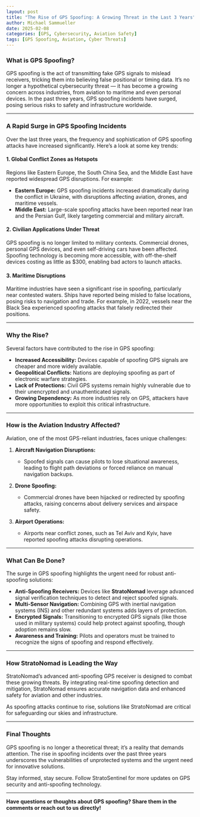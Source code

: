 ```yaml
---
layout: post
title: "The Rise of GPS Spoofing: A Growing Threat in the Last 3 Years"
author: Michael Sammueller
date: 2025-02-08
categories: [GPS, Cybersecurity, Aviation Safety]
tags: [GPS Spoofing, Aviation, Cyber Threats]
---
```


### **What is GPS Spoofing?**

GPS spoofing is the act of transmitting fake GPS signals to mislead receivers, tricking them into believing false positional or timing data. It’s no longer a hypothetical cybersecurity threat — it has become a growing concern across industries, from aviation to maritime and even personal devices. In the past three years, GPS spoofing incidents have surged, posing serious risks to safety and infrastructure worldwide.

---

### **A Rapid Surge in GPS Spoofing Incidents**

Over the last three years, the frequency and sophistication of GPS spoofing attacks have increased significantly. Here’s a look at some key trends:

#### **1. Global Conflict Zones as Hotspots**

Regions like Eastern Europe, the South China Sea, and the Middle East have reported widespread GPS disruptions. For example:

- **Eastern Europe:** GPS spoofing incidents increased dramatically during the conflict in Ukraine, with disruptions affecting aviation, drones, and maritime vessels.
- **Middle East:** Large-scale spoofing attacks have been reported near Iran and the Persian Gulf, likely targeting commercial and military aircraft.

#### **2. Civilian Applications Under Threat**

GPS spoofing is no longer limited to military contexts. Commercial drones, personal GPS devices, and even self-driving cars have been affected. Spoofing technology is becoming more accessible, with off-the-shelf devices costing as little as $300, enabling bad actors to launch attacks.

#### **3. Maritime Disruptions**

Maritime industries have seen a significant rise in spoofing, particularly near contested waters. Ships have reported being misled to false locations, posing risks to navigation and trade. For example, in 2022, vessels near the Black Sea experienced spoofing attacks that falsely redirected their positions.

---

### **Why the Rise?**

Several factors have contributed to the rise in GPS spoofing:

- **Increased Accessibility:** Devices capable of spoofing GPS signals are cheaper and more widely available.
- **Geopolitical Conflicts:** Nations are deploying spoofing as part of electronic warfare strategies.
- **Lack of Protections:** Civil GPS systems remain highly vulnerable due to their unencrypted and unauthenticated signals.
- **Growing Dependency:** As more industries rely on GPS, attackers have more opportunities to exploit this critical infrastructure.

---

### **How is the Aviation Industry Affected?**

Aviation, one of the most GPS-reliant industries, faces unique challenges:

1. **Aircraft Navigation Disruptions:**
   - Spoofed signals can cause pilots to lose situational awareness, leading to flight path deviations or forced reliance on manual navigation backups.

2. **Drone Spoofing:**
   - Commercial drones have been hijacked or redirected by spoofing attacks, raising concerns about delivery services and airspace safety.

3. **Airport Operations:**
   - Airports near conflict zones, such as Tel Aviv and Kyiv, have reported spoofing attacks disrupting operations.

---

### **What Can Be Done?**

The surge in GPS spoofing highlights the urgent need for robust anti-spoofing solutions:

- **Anti-Spoofing Receivers:** Devices like **StratoNomad** leverage advanced signal verification techniques to detect and reject spoofed signals.
- **Multi-Sensor Navigation:** Combining GPS with inertial navigation systems (INS) and other redundant systems adds layers of protection.
- **Encrypted Signals:** Transitioning to encrypted GPS signals (like those used in military systems) could help protect against spoofing, though adoption remains slow.
- **Awareness and Training:** Pilots and operators must be trained to recognize the signs of spoofing and respond effectively.

---

### **How StratoNomad is Leading the Way**

StratoNomad’s advanced anti-spoofing GPS receiver is designed to combat these growing threats. By integrating real-time spoofing detection and mitigation, StratoNomad ensures accurate navigation data and enhanced safety for aviation and other industries.

As spoofing attacks continue to rise, solutions like StratoNomad are critical for safeguarding our skies and infrastructure.

---

### **Final Thoughts**

GPS spoofing is no longer a theoretical threat; it’s a reality that demands attention. The rise in spoofing incidents over the past three years underscores the vulnerabilities of unprotected systems and the urgent need for innovative solutions.

Stay informed, stay secure. Follow StratoSentinel for more updates on GPS security and anti-spoofing technology.

---

**Have questions or thoughts about GPS spoofing? Share them in the comments or reach out to us directly!**